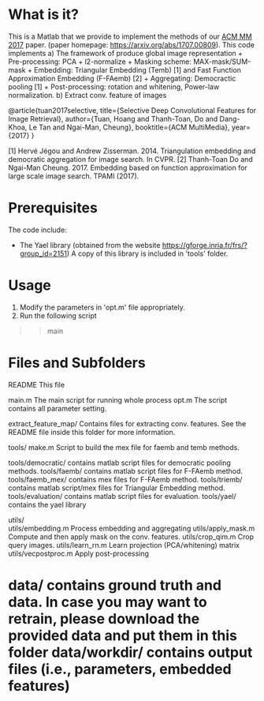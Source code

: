 What is it?
===========

This is a Matlab that we provide to implement the methods of our [ACM MM 2017](http://www.acmmm.org/2017/) paper.
 (paper homepage: https://arxiv.org/abs/1707.00809).
This code implements 
a) The framework of produce global image representation
    + Pre-processing: PCA + l2-normalize
    + Masking scheme: MAX-mask/SUM-mask
    + Embedding: Triangular Embedding (Temb) [1] and Fast Function Approximation Embedding (F-FAemb) [2]
    + Aggregating: Democractic pooling [1]
    + Post-processing: rotation and whitening, Power-law normalization.
b) Extract conv. feature of images

@article{tuan2017selective,
  title={Selective Deep Convolutional Features for Image Retrieval},
  author={Tuan, Hoang and Thanh-Toan, Do and Dang-Khoa, Le Tan and Ngai-Man, Cheung},
  booktitle={ACM MultiMedia},
  year={2017}
}

[1] Hervé Jégou and Andrew Zisserman. 2014. Triangulation embedding and democratic aggregation for image search. In CVPR.
[2] Thanh-Toan Do and Ngai-Man Cheung. 2017. Embedding based on function approximation for large scale image search. TPAMI (2017).

Prerequisites
=============
The code include:
- The Yael library (obtained from the website https://gforge.inria.fr/frs/?group_id=2151)
  A copy of this library is included in 'tools' folder.

Usage
=============
1) Modify the parameters in 'opt.m' file appropriately. 
1) Run the following script
>> main

Files and Subfolders
=====================
README                      This file

main.m                      The main script for running whole process
opt.m                       The script contains all parameter setting.

extract_feature_map/        Contains files for extracting conv. features. See the README file inside this folder for more information.

tools/
make.m                      Script to build the mex file for faemb and temb methods.

tools/democratic/           contains matlab script files for democratic pooling methods.
tools/faemb/                contains matlab script files for F-FAemb method.
tools/faemb_mex/            contains mex files for F-FAemb method.
tools/triemb/               contains matlab script/mex files for Triangular Embedding method.
tools/evaluation/           contains matlab script files for evaluation.
tools/yael/                 contains the yael library

utils/            
utils/embedding.m           Process embedding and aggregating
utils/apply_mask.m          Compute and then apply mask on the conv. features.
utils/crop_qim.m            Crop query images.
utils/learn_rn.m            Learn projection (PCA/whitening) matrix
utils/vecpostproc.m         Apply post-processing

data/                       contains ground truth and data. In case you may want to retrain, please download the provided data and put them in this folder
data/workdir/               contains output files (i.e., parameters, embedded features)
=====================